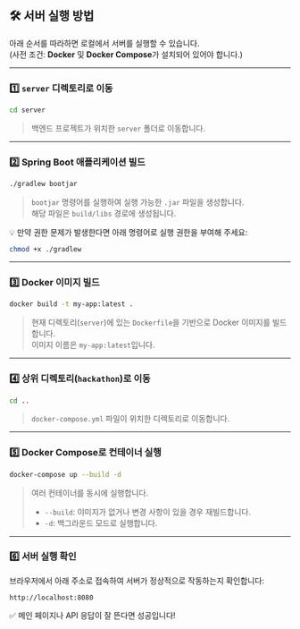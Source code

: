## 🛠️ 서버 실행 방법

아래 순서를 따라하면 로컬에서 서버를 실행할 수 있습니다.  
(사전 조건: **Docker** 및 **Docker Compose**가 설치되어 있어야 합니다.)

---

### 1️⃣ `server` 디렉토리로 이동

```bash
cd server
```

> 백엔드 프로젝트가 위치한 `server` 폴더로 이동합니다.

---

### 2️⃣ Spring Boot 애플리케이션 빌드

```bash
./gradlew bootjar
```

> `bootjar` 명령어를 실행하여 실행 가능한 `.jar` 파일을 생성합니다.  
> 해당 파일은 `build/libs` 경로에 생성됩니다.

💡 만약 권한 문제가 발생한다면 아래 명령어로 실행 권한을 부여해 주세요:

```bash
chmod +x ./gradlew
```

---

### 3️⃣ Docker 이미지 빌드

```bash
docker build -t my-app:latest .
```

> 현재 디렉토리(`server`)에 있는 `Dockerfile`을 기반으로 Docker 이미지를 빌드합니다.  
> 이미지 이름은 `my-app:latest`입니다.

---

### 4️⃣ 상위 디렉토리(`hackathon`)로 이동

```bash
cd ..
```

> `docker-compose.yml` 파일이 위치한 디렉토리로 이동합니다.

---

### 5️⃣ Docker Compose로 컨테이너 실행

```bash
docker-compose up --build -d
```

> 여러 컨테이너를 동시에 실행합니다.
> 
> - `--build`: 이미지가 없거나 변경 사항이 있을 경우 재빌드합니다.
> - `-d`: 백그라운드 모드로 실행합니다.

---

### 6️⃣ 서버 실행 확인

브라우저에서 아래 주소로 접속하여 서버가 정상적으로 작동하는지 확인합니다:

```
http://localhost:8080
```

✅ 메인 페이지나 API 응답이 잘 뜬다면 성공입니다!
